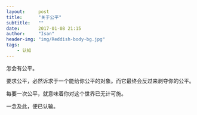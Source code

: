 ```yaml
---
layout:     post
title:      "关于公平"
subtitle:   ""
date:       2017-01-08 21:15
author:     "Isan"
header-img: "img/Reddish-body-bg.jpg"
tags:
    - 认知
---
```



怎会有公平。

要求公平，必然诉求于一个能给你公平的对象。而它最终会反过来剥夺你的公平。

每要一次公平，就意味着你对这个世界已无计可施。

一念及此，便已认输。